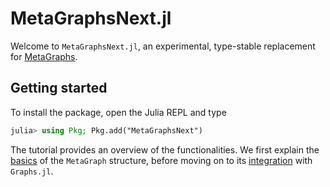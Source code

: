 # MetaGraphsNext.jl

Welcome to `MetaGraphsNext.jl`, an experimental, type-stable replacement for [MetaGraphs](https://github.com/JuliaGraphs/MetaGraphs.jl).

## Getting started

To install the package, open the Julia REPL and type

```julia
julia> using Pkg; Pkg.add("MetaGraphsNext")
```

The tutorial provides an overview of the functionalities. We first explain the [basics](tutorial_basics.md) of the `MetaGraph` structure, before moving on to its [integration](tutorial_graphs.md) with `Graphs.jl`.